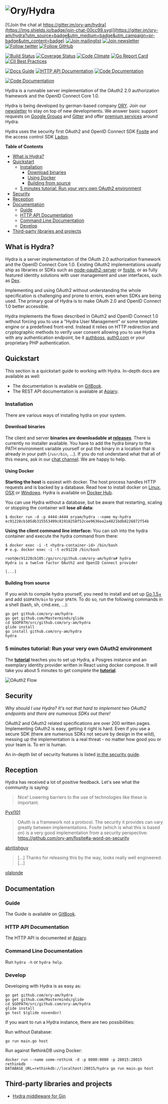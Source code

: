 # ![Ory/Hydra](docs/images/logo.png)

[![Join the chat at https://gitter.im/ory-am/hydra](https://img.shields.io/badge/join-chat-00cc99.svg)](https://gitter.im/ory-am/hydra?utm_source=badge&utm_medium=badge&utm_campaign=pr-badge&utm_content=badge)
[![Join mailinglist](https://img.shields.io/badge/join-mailinglist-00cc99.svg)](https://groups.google.com/forum/#!forum/ory-hydra/new)
[![Join newsletter](https://img.shields.io/badge/join-newsletter-00cc99.svg)](http://eepurl.com/bKT3N9)
[![Follow twitter](https://img.shields.io/badge/follow-twitter-00cc99.svg)](https://twitter.com/_aeneasr)
[![Follow GitHub](https://img.shields.io/badge/follow-github-00cc99.svg)](https://github.com/arekkas)

[![Build Status](https://travis-ci.org/ory-am/hydra.svg?branch=master)](https://travis-ci.org/ory-am/hydra)
[![Coverage Status](https://coveralls.io/repos/ory-am/hydra/badge.svg?branch=master&service=github)](https://coveralls.io/github/ory-am/hydra?branch=master)
[![Code Climate](https://codeclimate.com/github/ory-am/hydra/badges/gpa.svg)](https://codeclimate.com/github/ory-am/hydra)
[![Go Report Card](https://goreportcard.com/badge/github.com/ory-am/hydra)](https://goreportcard.com/report/github.com/ory-am/hydra)
[![CII Best Practices](https://bestpractices.coreinfrastructure.org/projects/364/badge)](https://bestpractices.coreinfrastructure.org/projects/364)

[![Docs Guide](https://img.shields.io/badge/docs-guide-blue.svg)](https://ory-am.gitbooks.io/hydra/content/)
[![HTTP API Documentation](https://img.shields.io/badge/docs-http%20api-blue.svg)](http://docs.hdyra.apiary.io/)
[![Code Documentation](https://img.shields.io/badge/docs-godoc-blue.svg)](https://godoc.org/github.com/ory-am/hydra)

[![Code Documentation](https://img.shields.io/badge/support-patreon-green.svg)](https://patreon.com/user?u=4298803)

Hydra is a runnable server implementation of the OAuth2 2.0 authorization framework and the OpenID Connect Core 1.0.

Hydra is being developed by german-based company [ORY](https://ory.am).
Join our [newsletter](http://eepurl.com/bKT3N9) to stay on top of new developments.
We answer basic support requests on [Google Groups](https://groups.google.com/forum/#!forum/ory-hydra/new) and [Gitter](https://gitter.im/ory-am/hydra)
and offer [premium services](http://www.ory.am/products/hydra) around Hydra.

Hydra uses the security first OAuth2 and OpenID Connect SDK [Fosite](https://github.com/ory-am/fosite) and
the access control SDK [Ladon](https://github.com/ory-am/ladon).

<!-- START doctoc generated TOC please keep comment here to allow auto update -->
<!-- DON'T EDIT THIS SECTION, INSTEAD RE-RUN doctoc TO UPDATE -->
**Table of Contents**

- [What is Hydra?](#what-is-hydra)
- [Quickstart](#quickstart)
  - [Installation](#installation)
    - [Download binaries](#download-binaries)
    - [Using Docker](#using-docker)
    - [Building from source](#building-from-source)
  - [5 minutes tutorial: Run your very own OAuth2 environment](#5-minutes-tutorial-run-your-very-own-oauth2-environment)
- [Security](#security)
- [Reception](#reception)
- [Documentation](#documentation)
  - [Guide](#guide)
  - [HTTP API Documentation](#http-api-documentation)
  - [Command Line Documentation](#command-line-documentation)
  - [Develop](#develop)
- [Third-party libraries and projects](#third-party-libraries-and-projects)

<!-- END doctoc generated TOC please keep comment here to allow auto update -->

## What is Hydra?

Hydra is a server implementation of the OAuth 2.0 authorization framework and the OpenID Connect Core 1.0. Existing OAuth2
implementations usually ship as libraries or SDKs such as [node-oauth2-server](https://github.com/oauthjs/node-oauth2-server)
or [fosite](https://github.com/ory-am/fosite/issues), or as fully featured identity solutions with user
management and user interfaces, such as [Dex](https://github.com/coreos/dex).

Implementing and using OAuth2 without understanding the whole specification is challenging and prone to errors, even when
SDKs are being used. The primary goal of Hydra is to make OAuth 2.0 and OpenID Connect 1.0 better accessible.

Hydra implements the flows described in OAuth2 and OpenID Connect 1.0 without forcing you to use a "Hydra User Management"
or some template engine or a predefined front-end. Instead it relies on HTTP redirection and cryptographic methods
to verify user consent allowing you to use Hydra with any authentication endpoint, be it [authboss](https://github.com/go-authboss/authboss),
[auth0.com](https://auth0.com/) or your proprietary PHP authentication.

## Quickstart

This section is a quickstart guide to working with Hydra. In-depth docs are available as well:

* The documentation is available on [GitBook](https://ory-am.gitbooks.io/hydra/content/).
* The REST API documentation is available at [Apiary](http://docs.hdyra.apiary.io).

### Installation

There are various ways of installing hydra on your system.

#### Download binaries

The client and server **binaries are downloadable at [releases](https://github.com/ory-am/hydra/releases)**.
There is currently no installer available. You have to add the hydra binary to the PATH environment variable yourself or put
the binary in a location that is already in your path (`/usr/bin`, ...). 
If you do not understand what that all of this means, ask in our [chat channel](https://gitter.im/ory-am/hydra). We are happy to help.

#### Using Docker

**Starting the host** is easiest with docker. The host process handles HTTP requests and is backed by a database.
Read how to install docker on [Linux](https://docs.docker.com/linux/), [OSX](https://docs.docker.com/mac/) or
[Windows](https://docs.docker.com/windows/). Hydra is available on [Docker Hub](https://hub.docker.com/r/oryam/hydra/).

You can use Hydra without a database, but be aware that restarting, scaling
or stopping the container will **lose all data**:

```
$ docker run -d -p 4444:4444 oryam/hydra --name my-hydra
ec91228cb105db315553499c81918258f52cee9636ea2a4821bdb8226872f54b
```

**Using the client command line interface:** You can ssh into the hydra container
and execute the hydra command from there:

```
$ docker exec -i -t <hydra-container-id> /bin/bash
# e.g. docker exec -i -t ec91228 /bin/bash

root@ec91228cb105:/go/src/github.com/ory-am/hydra# hydra
Hydra is a twelve factor OAuth2 and OpenID Connect provider

[...]
```

#### Building from source

If you wish to compile hydra yourself, you need to install and set up [Go 1.5+](https://golang.org/) and add `$GOPATH/bin`
to your `$PATH`. To do so, run the following commands in a shell (bash, sh, cmd.exe, ...):

```
go get github.com/ory-am/hydra
go get github.com/Masterminds/glide
cd $GOPATH/src/github.com/ory-am/hydra
glide install
go install github.com/ory-am/hydra
hydra
```

### 5 minutes tutorial: Run your very own OAuth2 environment

The **[tutorial](https://ory-am.gitbooks.io/hydra/content/demo.html)** teaches you to set up Hydra,
a Posgres instance and an exemplary identity provider written in React using docker compose.
It will take you about 5 minutes to get complete the **[tutorial](https://ory-am.gitbooks.io/hydra/content/demo.html)**.

<img src="docs/images/oauth2-flow.gif" alt="OAuth2 Flow">

<br clear="all">

## Security

*Why should I use Hydra? It's not that hard to implement two OAuth2 endpoints and there are numerous SDKs out there!*

OAuth2 and OAuth2 related specifications are over 200 written pages. Implementing OAuth2 is easy, getting it right is hard.
Even if you use a secure SDK (there are numerous SDKs not secure by design in the wild), messing up the implementation
is a real threat - no matter how good you or your team is. To err is human.

An in-depth list of security features is listed [in the security guide](https://ory-am.gitbooks.io/hydra/content/faq/security.html).

## Reception

Hydra has received a lot of positive feedback. Let's see what the community is saying:

> Nice! Lowering barriers to the use of technologies like these is important.

[Pyxl101](https://news.ycombinator.com/item?id=11798641)

> OAuth is a framework not a protocol. The security it provides can vary greatly between implementations.
Fosite (which is what this is based on) is a very good implementation from a security perspective: https://github.com/ory-am/fosite#a-word-on-security

[abritishguy](https://news.ycombinator.com/item?id=11800515)

> [...] Thanks for releasing this by the way, looks really well engineered. [...]

[olalonde](https://news.ycombinator.com/item?id=11798831)

## Documentation

### Guide

The Guide is available on [GitBook](https://ory-am.gitbooks.io/hydra/content/).

### HTTP API Documentation

The HTTP API is documented at [Apiary](http://docs.hdyra.apiary.io).

### Command Line Documentation

Run `hydra -h` or `hydra help`.

### Develop

Developing with Hydra is as easy as:

```
go get github.com/ory-am/hydra
go get github.com/Masterminds/glide
cd $GOPATH/src/github.com/ory-am/hydra
glide install
go test $(glide novendor)
```

If you want to run a Hydra instance, there are two possibilities:

Run without Database:
```
go run main.go host
```
 
Run against RethinkDB using Docker:
```
docker run --name some-rethink -d -p 8080:8080 -p 28015:28015 rethinkdb
DATABASE_URL=rethinkdb://localhost:28015/hydra go run main.go host
```

## Third-party libraries and projects

* [Hydra middleware for Gin](https://github.com/janekolszak/gin-hydra)
